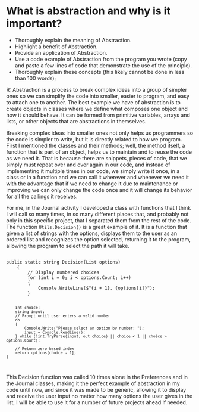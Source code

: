 # What is abstraction and why is it important?

<ul>
    <li>Thoroughly explain the meaning of Abstraction.</li>
    <li>Highlight a benefit of Abstraction.</li>
    <li>Provide an application of Abstraction.</li>
    <li>Use a code example of Abstraction from the program you wrote (copy and paste a few lines of code that demonstrate the use of the principle).</li>
    <li>Thoroughly explain these concepts (this likely cannot be done in less than 100 words);</li>
</ul>

R: Abstraction is a process to break complex ideas into a group of simpler ones so we can simplify the code into smaller, easier to program, and easy to attach one to another. The best example we have of abstraction is to create objects in classes where we define what composes one object and how it should behave. It can be formed from primitive variables, arrays and lists, or other objects that are abstractions in themselves.

Breaking complex ideas into smaller ones not only helps us programmers so the code is simpler to write, but it is directly related to how we program. First I mentioned the classes and their methods; well, the method itself, a function that is part of an object, helps us to maintain and to reuse the code as we need it. That is because there are snippets, pieces of code, that we simply must repeat over and over again in our code, and instead of implementing it multiple times in our code, we simply write it once, in a class or in a function and we can call it wherever and whenever we need it with the advantage that if we need to change it due to maintenance or improving we can only change the code once and it will change its behavior for all the callings it receives.

For me, in the Journal activity I developed a class with functions that I think I will call so many times, in so many different places that, and probably not only in this specific project, that I separated them from the rest of the code. The function <code>Utils.Decision()</code> is a great example of it. It is a function that given a list of strings with the options, displays them to the user as an ordered list and recognizes the option selected, returning it to the program, allowing the program to select the path it will take.

<code>
public static string Decision(List<string> options)
    {
        // Display numbered choices
        for (int i = 0; i < options.Count; i++)
        {
            Console.WriteLine($"{i + 1}. {options[i]}");
        }

        int choice;
        string input;
        // Prompt until user enters a valid number
        do
        {
            Console.Write("Please select an option by number: ");
            input = Console.ReadLine();
        } while (!int.TryParse(input, out choice) || choice < 1 || choice > options.Count);

        // Return zero-based index
        return options[choice - 1];
    }
</code>

This Decision function was called 10 times alone in the Preferences and in the Journal classes, making it the perfect example of abstraction in my code until now, and since it was made to be generic, allowing it to display and receive the user input no matter how many options the user gives in the list, I will be able to use it for a number of future projects ahead if needed.